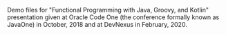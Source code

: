 Demo files for "Functional Programming with Java, Groovy, and Kotlin" presentation given at Oracle Code One (the conference formally known as JavaOne) in October, 2018 and at DevNexus in February, 2020.
